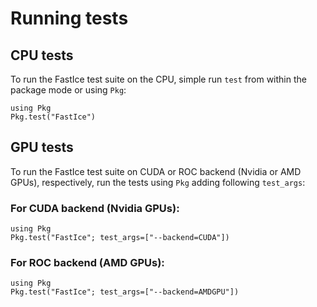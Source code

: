 # Running tests

## CPU tests

To run the FastIce test suite on the CPU, simple run `test` from within the package mode or using `Pkg`:
```julia-repl
using Pkg
Pkg.test("FastIce")
```

## GPU tests

To run the FastIce test suite on CUDA or ROC backend (Nvidia or AMD GPUs), respectively, run the tests using `Pkg` adding following `test_args`:

### For CUDA backend (Nvidia GPUs):

```julia-repl
using Pkg
Pkg.test("FastIce"; test_args=["--backend=CUDA"])
```

### For ROC backend (AMD GPUs):

```julia-repl
using Pkg
Pkg.test("FastIce"; test_args=["--backend=AMDGPU"])
```
